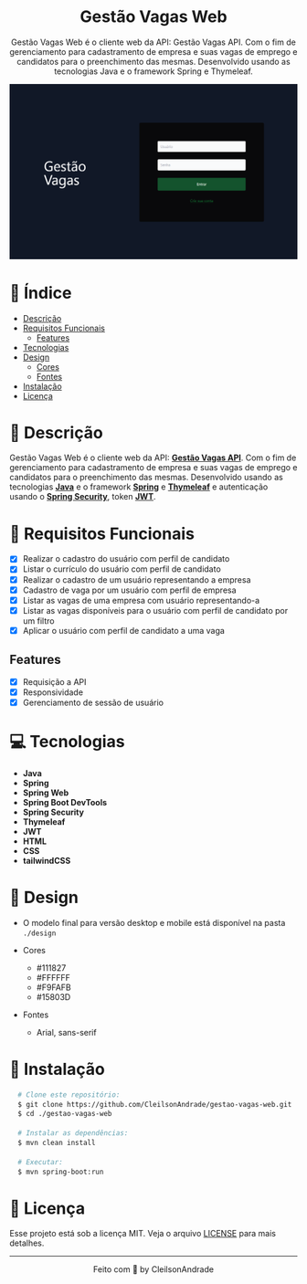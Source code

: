 <div align="center">
  <h1>Gestão Vagas Web</h1>
  <p>Gestão Vagas Web é o cliente web da API: Gestão Vagas API. Com o fim de gerenciamento para cadastramento de empresa e suas vagas de emprego e candidatos para o preenchimento das mesmas. Desenvolvido usando as tecnologias Java e o framework Spring e Thymeleaf.</p>
  <img src="./design/desktop.png" alt="Logo" width="800">
</div>

# 📒 Índice
* [Descrição](#descrição)
* [Requisitos Funcionais](#requisitos)
  * [Features](#features)
* [Tecnologias](#tecnologias)
* [Design](#design)
  * [Cores](#cores)
  * [Fontes](#fontes)
* [Instalação](#instalação)
* [Licença](#licença)

# 📃 <span id="descrição">Descrição</span>
Gestão Vagas Web é o cliente web da API: [**Gestão Vagas API**](https://github.com/CleilsonAndrade/gestao-vagas-api). Com o fim de gerenciamento para cadastramento de empresa e suas vagas de emprego e candidatos para o preenchimento das mesmas. Desenvolvido usando as tecnologias [**Java**](https://www.java.com/) e o framework [**Spring**](https://spring.io/) e [**Thymeleaf**](https://www.thymeleaf.org/) e autenticação usando o [**Spring Security**](https://spring.io/projects/spring-security), token [**JWT**](https://jwt.io/).

# 📌 <span id="requisitos">Requisitos Funcionais</span>
- [x] Realizar o cadastro do usuário com perfil de candidato<br>
- [x] Listar o currículo do usuário com perfil de candidato<br>
- [x] Realizar o cadastro de um usuário representando a empresa<br>
- [x] Cadastro de vaga por um usuário com perfil de empresa<br>
- [x] Listar as vagas de uma empresa com usuário representando-a<br>
- [x] Listar as vagas disponíveis para o usuário com perfil de candidato por um filtro<br>
- [x] Aplicar o usuário com perfil de candidato a uma vaga<br>

## Features
- [x] Requisição a API<br>
- [x] Responsividade<br>
- [x] Gerenciamento de sessão de usuário<br>

# 💻 <span id="tecnologias">Tecnologias</span>
- **Java**
- **Spring**
- **Spring Web**
- **Spring Boot DevTools**
- **Spring Security**
- **Thymeleaf**
- **JWT**
- **HTML**
- **CSS**
- **tailwindCSS**

# 🎨 <span id="design">Design</span>
- O modelo final para versão desktop e mobile está disponível na pasta `./design`

- <span id="cores">Cores<br></span>
  * #111827<br>
  * #FFFFFF<br>
  * #F9FAFB<br>
  * #15803D<br>

- <span id="fontes">Fontes<br></span>
  * Arial, sans-serif

# 🚀 <span id="instalação">Instalação</span>
```bash
  # Clone este repositório:
  $ git clone https://github.com/CleilsonAndrade/gestao-vagas-web.git
  $ cd ./gestao-vagas-web

  # Instalar as dependências:
  $ mvn clean install

  # Executar:
  $ mvn spring-boot:run
```

# 📝 <span id="licença">Licença</span>
Esse projeto está sob a licença MIT. Veja o arquivo [LICENSE](LICENSE) para mais detalhes.

---

<p align="center">
  Feito com 💜 by CleilsonAndrade
</p>
